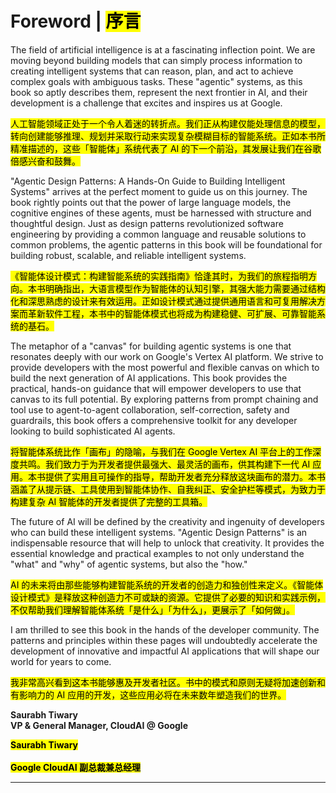 # Foreword | <mark>序言</mark>

The field of artificial intelligence is at a fascinating inflection point. We are moving beyond building models that can simply process information to creating intelligent systems that can reason, plan, and act to achieve complex goals with ambiguous tasks. These "agentic" systems, as this book so aptly describes them, represent the next frontier in AI, and their development is a challenge that excites and inspires us at Google.

<mark>人工智能领域正处于一个令人着迷的转折点。我们正从构建仅能处理信息的模型，转向创建能够推理、规划并采取行动来实现复杂模糊目标的智能系统。正如本书所精准描述的，这些「智能体」系统代表了 AI 的下一个前沿，其发展让我们在谷歌倍感兴奋和鼓舞。</mark>

"Agentic Design Patterns: A Hands-On Guide to Building Intelligent Systems" arrives at the perfect moment to guide us on this journey. The book rightly points out that the power of large language models, the cognitive engines of these agents, must be harnessed with structure and thoughtful design. Just as design patterns revolutionized software engineering by providing a common language and reusable solutions to common problems, the agentic patterns in this book will be foundational for building robust, scalable, and reliable intelligent systems.

<mark>《智能体设计模式：构建智能系统的实践指南》恰逢其时，为我们的旅程指明方向。本书明确指出，大语言模型作为智能体的认知引擎，其强大能力需要通过结构化和深思熟虑的设计来有效运用。正如设计模式通过提供通用语言和可复用解决方案而革新软件工程，本书中的智能体模式也将成为构建稳健、可扩展、可靠智能系统的基石。</mark>

The metaphor of a "canvas" for building agentic systems is one that resonates deeply with our work on Google's Vertex AI platform. We strive to provide developers with the most powerful and flexible canvas on which to build the next generation of AI applications. This book provides the practical, hands-on guidance that will empower developers to use that canvas to its full potential. By exploring patterns from prompt chaining and tool use to agent-to-agent collaboration, self-correction, safety and guardrails, this book offers a comprehensive toolkit for any developer looking to build sophisticated AI agents.

<mark>将智能体系统比作「画布」的隐喻，与我们在 Google Vertex AI 平台上的工作深度共鸣。我们致力于为开发者提供最强大、最灵活的画布，供其构建下一代 AI 应用。本书提供了实用且可操作的指导，帮助开发者充分释放这块画布的潜力。本书涵盖了从提示链、工具使用到智能体协作、自我纠正、安全护栏等模式，为致力于构建复杂 AI 智能体的开发者提供了完整的工具箱。</mark>

The future of AI will be defined by the creativity and ingenuity of developers who can build these intelligent systems. "Agentic Design Patterns" is an indispensable resource that will help to unlock that creativity. It provides the essential knowledge and practical examples to not only understand the "what" and "why" of agentic systems, but also the "how."

<mark>AI 的未来将由那些能够构建智能系统的开发者的创造力和独创性来定义。《智能体设计模式》是释放这种创造力不可或缺的资源。它提供了必要的知识和实践示例，不仅帮助我们理解智能体系统「是什么」「为什么」，更展示了「如何做」。</mark>

I am thrilled to see this book in the hands of the developer community. The patterns and principles within these pages will undoubtedly accelerate the development of innovative and impactful AI applications that will shape our world for years to come.

<mark>我非常高兴看到这本书能够惠及开发者社区。书中的模式和原则无疑将加速创新和有影响力的 AI 应用的开发，这些应用必将在未来数年塑造我们的世界。</mark>

**Saurabh Tiwary**  
**VP & General Manager, CloudAI @ Google**

<mark><strong>Saurabh Tiwary</strong></mark>  
<br/>
<mark><strong>Google CloudAI 副总裁兼总经理</strong></mark>

---
